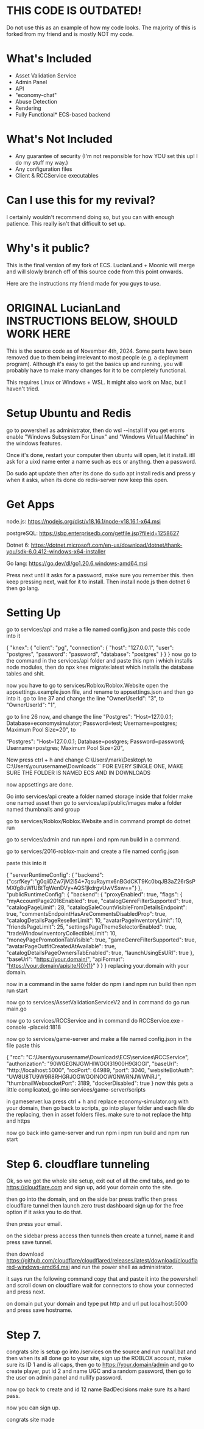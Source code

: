 # THIS CODE IS OUTDATED!
Do not use this as an example of how my code looks. The majority of this is forked from my friend and is mostly NOT my code.

# What's Included
- Asset Validation Service
- Admin Panel
- API
- "economy-chat"
- Abuse Detection
- Rendering
- Fully Functional* ECS-based backend

# What's Not Included
- Any guarantee of security (I'm not responsible for how YOU set this up! I do my stuff my way.)
- Any configuration files
- Client & RCCService executables

# Can I use this for my revival?
I certainly wouldn't recommend doing so, but you can with enough patience. This really isn't that difficult to set up.

# Why's it public?
This is the final version of my fork of ECS. LucianLand + Moonic will merge and will slowly branch off of this source code from this point onwards.

Here are the instructions my friend made for you guys to use.

# ORIGINAL LucianLand INSTRUCTIONS BELOW, SHOULD WORK HERE

This is the source code as of November 4th, 2024. Some parts have been removed due to them being irrelevant to most people (e.g. a deployment program). Although it's easy to get the basics up and running, you will probably have to make many changes for it to be completely functional.

This requires Linux or Windows + WSL. It might also work on Mac, but I haven't tried.

# Setup Ubuntu and Redis

go to powershell as administrator, then do wsl --install if you get erorrs enable "Windows Subsystem For Linux" and "Windows Virtual Machine" in the windows features.

Once it's done, restart your computer then ubuntu will open, let it install. itll ask for a uixd name enter a name such as ecs or anythng. then a password.

Do sudo apt update then after its done do sudo apt install redis and press y when it asks, when its done do redis-server now keep this open.

# Get Apps

node.js: https://nodejs.org/dist/v18.16.1/node-v18.16.1-x64.msi

postgreSQL: https://sbp.enterprisedb.com/getfile.jsp?fileid=1258627

Dotnet 6: https://dotnet.microsoft.com/en-us/download/dotnet/thank-you/sdk-6.0.412-windows-x64-installer

Go lang: https://go.dev/dl/go1.20.6.windows-amd64.msi

Press next until it asks for a password, make sure you remember this. then keep pressing next, wait for it to install. Then install node.js then dotnet 6 then go lang.

# Setting Up

go to services/api and make a file named config.json and paste this code into it

{
    "knex": {
	"client": "pg",
        "connection": {
        "host": "127.0.0.1",
        "user": "postgres",
        "password": "password",
        "database": "postgres"
        }
    }
}
now go to the command in the services/api folder and paste this npm i which installs node modules, then do npx knex migrate:latest which installs the database tables and shit.

now you have to go to services/Roblox/Roblox.Website open the appsettings.example.json file, and rename to appsettings.json and then go into it. go to line 37 and change the line     "OwnerUserId": "3", to     "OwnerUserId": "1",

go to line 26 now, and change the line "Postgres": "Host=127.0.0.1; Database=economysimulator; Password=test; Username=postgres; Maximum Pool Size=20", to

 "Postgres": "Host=127.0.0.1; Database=postgres; Password=password; Username=postgres; Maximum Pool Size=20",

Now press ctrl + h and change C:\Users\mark\Desktop\ to C:\Users\yourusername\Downloads\``` FOR EVERY SINGLE ONE, MAKE SURE THE FOLDER IS NAMED ECS AND IN DOWNLOADS

now appsettings are done.

Go into services/api create a folder named storage inside that folder make one named asset then go to services/api/public/images make a folder named thumbnails and group

go to services/Roblox/Roblox.Website and in command prompt do dotnet run

go to services/admin and run npm i and npm run build in a command.

go to services/2016-roblox-main and create a file named config.json

paste this into it

{
  "serverRuntimeConfig": {
    "backend": {"csrfKey":"g0qiiDZw7jM2l54+7qsuRaymx6nBGdCKT9Kc0bqJB3aZ26rSsPMXfg8uWfUBtTqWenDVy+AQS1jkdrgvUwVSsw=="}
  },
  "publicRuntimeConfig": {
    "backend": {
      "proxyEnabled": true,
      "flags": {
        "myAccountPage2016Enabled": true,
        "catalogGenreFilterSupported": true,
        "catalogPageLimit": 28,
        "catalogSaleCountVisibleFromDetailsEndpoint": true,
        "commentsEndpointHasAreCommentsDisabledProp": true,
        "catalogDetailsPageResellerLimit": 10,
        "avatarPageInventoryLimit": 10,
        "friendsPageLimit": 25,
        "settingsPageThemeSelectorEnabled": true,
        "tradeWindowInventoryCollectibleLimit": 10,
        "moneyPagePromotionTabVisible": true,
        "gameGenreFilterSupported": true,
        "avatarPageOutfitCreatedAtAvailable": true,
        "catalogDetailsPageOwnersTabEnabled": true,
        "launchUsingEsURI": true
      },
      "baseUrl": "https://your.domain/",
      "apiFormat": "https://your.domain/apisite/{0}{1}"
    }
  }
}
replacing your.domain with your domain.

now in a command in the same folder do npm i and npm run build then npm run start

now go to services/AssetValidationServiceV2 and in command do go run main.go

now go to services/RCCService and in command do RCCService.exe -console -placeid:1818

now go to services/game-server and make a file named config.json in the file paste this

{
    "rcc": "C:\\Users\\yourusername\\Downloads\\ECS\\services\\RCCService",
    "authorization": "90WGEGNJGWHIWGOI31900H9GIOGI",
    "baseUrl": "http://localhost:5000",
    "rccPort": 64989,
    "port": 3040,
    "websiteBotAuth": "UW8U8TU9W9R8RHGRJOGWGOINOOWGNWRNJWWNRJ",
    "thumbnailWebsocketPort": 3189,
    "dockerDisabled": true
}
now this gets a little complicated, go into services/game-server/scripts

in gameserver.lua press ctrl + h and replace economy-simulator.org with your domain, then go back to scripts, go into player folder and each file do the replacing, then in asset folders files. make sure to not replace the http and https

now go back into game-server and run npm i npm run build and npm run start

# Step 6. cloudflare tunneling

Ok, so we got the whole site setup, exit out of all the cmd tabs, and go to https://cloudflare.com and sign up, add your domain onto the site.

then go into the domain, and on the side bar press traffic then press cloudflare tunnel then launch zero trust dashboard sign up for the free option if it asks you to do that.

then press your email.

on the sidebar press access then tunnels then create a tunnel, name it and press save tunnel.

then download https://github.com/cloudflare/cloudflared/releases/latest/download/cloudflared-windows-amd64.msi and run the power shell as administrator.

it says run the following command copy that and paste it into the powershell and scroll down on cloudflare wait for connectors to show your connected and press next.

on domain put your domain and type put http and url put localhost:5000 and press save hostname.

# Step 7.

congrats site is setup go into /services on the source and run runall.bat and then when its all done go to your site, sign up the ROBLOX account, make sure its ID 1 and is all caps, then go to https://your.domain/admin and go to create player, put id 2 and name UGC and a random password, then go to the user on admin panel and nullify password.

now go back to create and id 12 name BadDecisions make sure its a hard pass.

now you can sign up.

congrats site made
